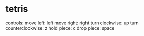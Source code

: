 # tetris

controls:
move left: left
move right: right
turn clockwise: up
turn counterclockwise: z
hold piece: c
drop piece: space
